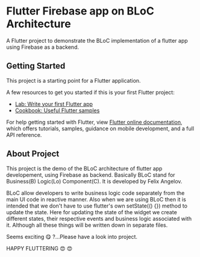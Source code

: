 # Flutter Firebase app on BLoC Architecture

A Flutter project to demonstrate the BLoC implementation of a flutter app using Firebase as a backend.

## Getting Started

This project is a starting point for a Flutter application.

A few resources to get you started if this is your first Flutter project:

- [Lab: Write your first Flutter app](https://flutter.dev/docs/get-started/codelab)
- [Cookbook: Useful Flutter samples](https://flutter.dev/docs/cookbook)

For help getting started with Flutter, view
[Flutter online documentation](https://flutter.dev/docs), which offers tutorials,
samples, guidance on mobile development, and a full API reference.

## About Project

This project is the demo of the BLoC architecture of flutter app developement, using Firebase as
backend. Basically BLoC stand for Business(B) Logic(Lo) Component(C). It is developed by Felix Angelov.

BLoC allow developers to write business logic code separately from the main UI code in reactive
manner. Also when we are using BLoC then it is intended that we don't have to use flutter's own
setState(() {}) method to update the state. Here for updating the state of the widget we create
different states, their respective events and business logic associated with it. Although all these
things will be written down in separate files.

Seems exciting :yum: ?...Please have a look into project.

HAPPY FLUTTERING :heart_eyes: :heart_eyes: